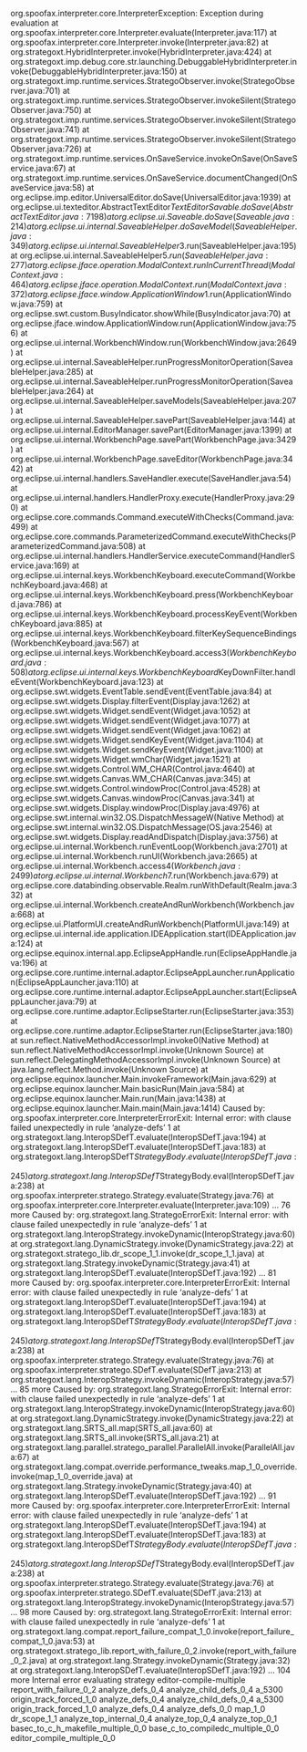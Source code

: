 org.spoofax.interpreter.core.InterpreterException: Exception during evaluation
at org.spoofax.interpreter.core.Interpreter.evaluate(Interpreter.java:117)
at org.spoofax.interpreter.core.Interpreter.invoke(Interpreter.java:82)
at org.strategoxt.HybridInterpreter.invoke(HybridInterpreter.java:424)
at org.strategoxt.imp.debug.core.str.launching.DebuggableHybridInterpreter.invoke(DebuggableHybridInterpreter.java:150)
at org.strategoxt.imp.runtime.services.StrategoObserver.invoke(StrategoObserver.java:701)
at org.strategoxt.imp.runtime.services.StrategoObserver.invokeSilent(StrategoObserver.java:750)
at org.strategoxt.imp.runtime.services.StrategoObserver.invokeSilent(StrategoObserver.java:741)
at org.strategoxt.imp.runtime.services.StrategoObserver.invokeSilent(StrategoObserver.java:726)
at org.strategoxt.imp.runtime.services.OnSaveService.invokeOnSave(OnSaveService.java:67)
at org.strategoxt.imp.runtime.services.OnSaveService.documentChanged(OnSaveService.java:58)
at org.eclipse.imp.editor.UniversalEditor.doSave(UniversalEditor.java:1939)
at org.eclipse.ui.texteditor.AbstractTextEditor$TextEditorSavable.doSave(AbstractTextEditor.java:7198)
at org.eclipse.ui.Saveable.doSave(Saveable.java:214)
at org.eclipse.ui.internal.SaveableHelper.doSaveModel(SaveableHelper.java:349)
at org.eclipse.ui.internal.SaveableHelper$3.run(SaveableHelper.java:195)
at org.eclipse.ui.internal.SaveableHelper$5.run(SaveableHelper.java:277)
at org.eclipse.jface.operation.ModalContext.runInCurrentThread(ModalContext.java:464)
at org.eclipse.jface.operation.ModalContext.run(ModalContext.java:372)
at org.eclipse.jface.window.ApplicationWindow$1.run(ApplicationWindow.java:759)
at org.eclipse.swt.custom.BusyIndicator.showWhile(BusyIndicator.java:70)
at org.eclipse.jface.window.ApplicationWindow.run(ApplicationWindow.java:756)
at org.eclipse.ui.internal.WorkbenchWindow.run(WorkbenchWindow.java:2649)
at org.eclipse.ui.internal.SaveableHelper.runProgressMonitorOperation(SaveableHelper.java:285)
at org.eclipse.ui.internal.SaveableHelper.runProgressMonitorOperation(SaveableHelper.java:264)
at org.eclipse.ui.internal.SaveableHelper.saveModels(SaveableHelper.java:207)
at org.eclipse.ui.internal.SaveableHelper.savePart(SaveableHelper.java:144)
at org.eclipse.ui.internal.EditorManager.savePart(EditorManager.java:1399)
at org.eclipse.ui.internal.WorkbenchPage.savePart(WorkbenchPage.java:3429)
at org.eclipse.ui.internal.WorkbenchPage.saveEditor(WorkbenchPage.java:3442)
at org.eclipse.ui.internal.handlers.SaveHandler.execute(SaveHandler.java:54)
at org.eclipse.ui.internal.handlers.HandlerProxy.execute(HandlerProxy.java:290)
at org.eclipse.core.commands.Command.executeWithChecks(Command.java:499)
at org.eclipse.core.commands.ParameterizedCommand.executeWithChecks(ParameterizedCommand.java:508)
at org.eclipse.ui.internal.handlers.HandlerService.executeCommand(HandlerService.java:169)
at org.eclipse.ui.internal.keys.WorkbenchKeyboard.executeCommand(WorkbenchKeyboard.java:468)
at org.eclipse.ui.internal.keys.WorkbenchKeyboard.press(WorkbenchKeyboard.java:786)
at org.eclipse.ui.internal.keys.WorkbenchKeyboard.processKeyEvent(WorkbenchKeyboard.java:885)
at org.eclipse.ui.internal.keys.WorkbenchKeyboard.filterKeySequenceBindings(WorkbenchKeyboard.java:567)
at org.eclipse.ui.internal.keys.WorkbenchKeyboard.access$3(WorkbenchKeyboard.java:508)
at org.eclipse.ui.internal.keys.WorkbenchKeyboard$KeyDownFilter.handleEvent(WorkbenchKeyboard.java:123)
at org.eclipse.swt.widgets.EventTable.sendEvent(EventTable.java:84)
at org.eclipse.swt.widgets.Display.filterEvent(Display.java:1262)
at org.eclipse.swt.widgets.Widget.sendEvent(Widget.java:1052)
at org.eclipse.swt.widgets.Widget.sendEvent(Widget.java:1077)
at org.eclipse.swt.widgets.Widget.sendEvent(Widget.java:1062)
at org.eclipse.swt.widgets.Widget.sendKeyEvent(Widget.java:1104)
at org.eclipse.swt.widgets.Widget.sendKeyEvent(Widget.java:1100)
at org.eclipse.swt.widgets.Widget.wmChar(Widget.java:1521)
at org.eclipse.swt.widgets.Control.WM_CHAR(Control.java:4640)
at org.eclipse.swt.widgets.Canvas.WM_CHAR(Canvas.java:345)
at org.eclipse.swt.widgets.Control.windowProc(Control.java:4528)
at org.eclipse.swt.widgets.Canvas.windowProc(Canvas.java:341)
at org.eclipse.swt.widgets.Display.windowProc(Display.java:4976)
at org.eclipse.swt.internal.win32.OS.DispatchMessageW(Native Method)
at org.eclipse.swt.internal.win32.OS.DispatchMessage(OS.java:2546)
at org.eclipse.swt.widgets.Display.readAndDispatch(Display.java:3756)
at org.eclipse.ui.internal.Workbench.runEventLoop(Workbench.java:2701)
at org.eclipse.ui.internal.Workbench.runUI(Workbench.java:2665)
at org.eclipse.ui.internal.Workbench.access$4(Workbench.java:2499)
at org.eclipse.ui.internal.Workbench$7.run(Workbench.java:679)
at org.eclipse.core.databinding.observable.Realm.runWithDefault(Realm.java:332)
at org.eclipse.ui.internal.Workbench.createAndRunWorkbench(Workbench.java:668)
at org.eclipse.ui.PlatformUI.createAndRunWorkbench(PlatformUI.java:149)
at org.eclipse.ui.internal.ide.application.IDEApplication.start(IDEApplication.java:124)
at org.eclipse.equinox.internal.app.EclipseAppHandle.run(EclipseAppHandle.java:196)
at org.eclipse.core.runtime.internal.adaptor.EclipseAppLauncher.runApplication(EclipseAppLauncher.java:110)
at org.eclipse.core.runtime.internal.adaptor.EclipseAppLauncher.start(EclipseAppLauncher.java:79)
at org.eclipse.core.runtime.adaptor.EclipseStarter.run(EclipseStarter.java:353)
at org.eclipse.core.runtime.adaptor.EclipseStarter.run(EclipseStarter.java:180)
at sun.reflect.NativeMethodAccessorImpl.invoke0(Native Method)
at sun.reflect.NativeMethodAccessorImpl.invoke(Unknown Source)
at sun.reflect.DelegatingMethodAccessorImpl.invoke(Unknown Source)
at java.lang.reflect.Method.invoke(Unknown Source)
at org.eclipse.equinox.launcher.Main.invokeFramework(Main.java:629)
at org.eclipse.equinox.launcher.Main.basicRun(Main.java:584)
at org.eclipse.equinox.launcher.Main.run(Main.java:1438)
at org.eclipse.equinox.launcher.Main.main(Main.java:1414)
Caused by: org.spoofax.interpreter.core.InterpreterErrorExit: Internal error: with clause failed unexpectedly in rule ‘analyze-defs’
1
at org.strategoxt.lang.InteropSDefT.evaluate(InteropSDefT.java:194)
at org.strategoxt.lang.InteropSDefT.evaluate(InteropSDefT.java:183)
at org.strategoxt.lang.InteropSDefT$StrategyBody.evaluate(InteropSDefT.java:245)
at org.strategoxt.lang.InteropSDefT$StrategyBody.eval(InteropSDefT.java:238)
at org.spoofax.interpreter.stratego.Strategy.evaluate(Strategy.java:76)
at org.spoofax.interpreter.core.Interpreter.evaluate(Interpreter.java:109)
… 76 more
Caused by: org.strategoxt.lang.StrategoErrorExit: Internal error: with clause failed unexpectedly in rule ‘analyze-defs’
1
at org.strategoxt.lang.InteropStrategy.invokeDynamic(InteropStrategy.java:60)
at org.strategoxt.lang.DynamicStrategy.invoke(DynamicStrategy.java:22)
at org.strategoxt.stratego_lib.dr_scope_1_1.invoke(dr_scope_1_1.java)
at org.strategoxt.lang.Strategy.invokeDynamic(Strategy.java:41)
at org.strategoxt.lang.InteropSDefT.evaluate(InteropSDefT.java:192)
… 81 more
Caused by: org.spoofax.interpreter.core.InterpreterErrorExit: Internal error: with clause failed unexpectedly in rule ‘analyze-defs’
1
at org.strategoxt.lang.InteropSDefT.evaluate(InteropSDefT.java:194)
at org.strategoxt.lang.InteropSDefT.evaluate(InteropSDefT.java:183)
at org.strategoxt.lang.InteropSDefT$StrategyBody.evaluate(InteropSDefT.java:245)
at org.strategoxt.lang.InteropSDefT$StrategyBody.eval(InteropSDefT.java:238)
at org.spoofax.interpreter.stratego.Strategy.evaluate(Strategy.java:76)
at org.spoofax.interpreter.stratego.SDefT.evaluate(SDefT.java:213)
at org.strategoxt.lang.InteropStrategy.invokeDynamic(InteropStrategy.java:57)
… 85 more
Caused by: org.strategoxt.lang.StrategoErrorExit: Internal error: with clause failed unexpectedly in rule ‘analyze-defs’
1
at org.strategoxt.lang.InteropStrategy.invokeDynamic(InteropStrategy.java:60)
at org.strategoxt.lang.DynamicStrategy.invoke(DynamicStrategy.java:22)
at org.strategoxt.lang.SRTS_all.map(SRTS_all.java:60)
at org.strategoxt.lang.SRTS_all.invoke(SRTS_all.java:21)
at org.strategoxt.lang.parallel.stratego_parallel.ParallelAll.invoke(ParallelAll.java:67)
at org.strategoxt.lang.compat.override.performance_tweaks.map_1_0_override.invoke(map_1_0_override.java)
at org.strategoxt.lang.Strategy.invokeDynamic(Strategy.java:40)
at org.strategoxt.lang.InteropSDefT.evaluate(InteropSDefT.java:192)
… 91 more
Caused by: org.spoofax.interpreter.core.InterpreterErrorExit: Internal error: with clause failed unexpectedly in rule ‘analyze-defs’
1
at org.strategoxt.lang.InteropSDefT.evaluate(InteropSDefT.java:194)
at org.strategoxt.lang.InteropSDefT.evaluate(InteropSDefT.java:183)
at org.strategoxt.lang.InteropSDefT$StrategyBody.evaluate(InteropSDefT.java:245)
at org.strategoxt.lang.InteropSDefT$StrategyBody.eval(InteropSDefT.java:238)
at org.spoofax.interpreter.stratego.Strategy.evaluate(Strategy.java:76)
at org.spoofax.interpreter.stratego.SDefT.evaluate(SDefT.java:213)
at org.strategoxt.lang.InteropStrategy.invokeDynamic(InteropStrategy.java:57)
… 98 more
Caused by: org.strategoxt.lang.StrategoErrorExit: Internal error: with clause failed unexpectedly in rule ‘analyze-defs’
1
at org.strategoxt.lang.compat.report_failure_compat_1_0.invoke(report_failure_compat_1_0.java:53)
at org.strategoxt.stratego_lib.report_with_failure_0_2.invoke(report_with_failure_0_2.java)
at org.strategoxt.lang.Strategy.invokeDynamic(Strategy.java:32)
at org.strategoxt.lang.InteropSDefT.evaluate(InteropSDefT.java:192)
… 104 more
Internal error evaluating strategy editor-compile-multiple
report_with_failure_0_2
analyze_defs_0_4
analyze_child_defs_0_4
a_5300
origin_track_forced_1_0
analyze_defs_0_4
analyze_child_defs_0_4
a_5300
origin_track_forced_1_0
analyze_defs_0_4
analyze_defs_0_0
map_1_0
dr_scope_1_1
analyze_top_internal_0_4
analyze_top_0_4
analyze_top_0_1
basec_to_c_h_makefile_multiple_0_0
base_c_to_compiledc_multiple_0_0
editor_compile_multiple_0_0